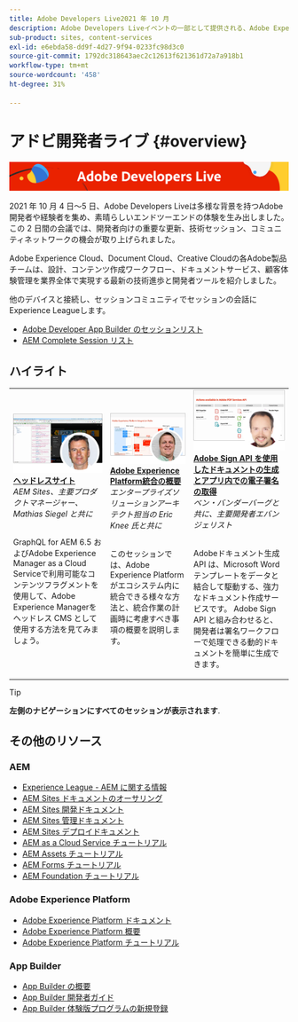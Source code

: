 ```yaml
---
title: Adobe Developers Live2021 年 10 月
description: Adobe Developers Liveイベントの一部として提供される、Adobe Experience Manager Sitesのビデオとチュートリアルのコレクションです。
sub-product: sites, content-services
exl-id: e6ebda58-dd9f-4d27-9f94-0233fc98d3c0
source-git-commit: 1792dc318643aec2c12613f621361d72a7a918b1
workflow-type: tm+mt
source-wordcount: '458'
ht-degree: 31%

---
```


# アドビ開発者ライブ {#overview}

<img alt="アドビ開発者ライブ" src="/help/adobe-developers-live/assets/adl.png" />

2021 年 10 月 4 日～5 日、Adobe Developers Liveは多様な背景を持つAdobe開発者や経験者を集め、素晴らしいエンドツーエンドの体験を生み出しました。 この 2 日間の会議では、開発者向けの重要な更新、技術セッション、コミュニティネットワークの機会が取り上げられました。

Adobe Experience Cloud、Document Cloud、Creative Cloudの各Adobe製品チームは、設計、コンテンツ作成ワークフロー、ドキュメントサービス、顧客体験管理を業界全体で実現する最新の技術進歩と開発者ツールを紹介しました。

他のデバイスと接続し、セッションコミュニティでセッションの会話にExperience Leagueします。
* [Adobe Developer App Builder のセッションリスト](https://experienceleaguecommunities.adobe.com/t5/project-firefly-discussions/adobe-developers-live-october-2021-project-firefly-s-complete/td-p/425779)
* [AEM Complete Session リスト](https://experienceleaguecommunities.adobe.com/t5/adobe-experience-manager/adobe-developers-live-october-2021-complete-session-list/m-p/423041?profile.language=ja#M120517)

## ハイライト

<table>
  <tr>
   <td>
      <a href="headless.md">
      <img alt="ヘッドレスサイト" src="/help/adobe-developers-live/assets/mathias.png"/>
      </a>
      <div>
         <a href="headless.md"><strong>ヘッドレスサイト</strong></a>         
         <br/><em>AEM Sites、主要プロダクトマネージャー、Mathias Siegel と共に</em>
      </div>
      <p>
        <br/>
         GraphQL for AEM 6.5 およびAdobe Experience Manager as a Cloud Serviceで利用可能なコンテンツフラグメントを使用して、Adobe Experience Managerをヘッドレス CMS として使用する方法を見てみましょう。
      </p>
     </td>   
     <td>
      <a href="aep-integration.md">
      <img alt="Adobe Experience Platform統合の概要" src="/help/adobe-developers-live/assets/eric.png"/>
      </a>
      <div>
         <a href="aep-integration.md"><strong>Adobe Experience Platform統合の概要</strong></a>
         <br/><em>エンタープライズソリューションアーキテクト担当の Eric Knee 氏と共に</em>
      </div>
      <p>
        <br/>
         このセッションでは、Adobe Experience Platformがエコシステム内に統合できる様々な方法と、統合作業の計画時に考慮すべき事項の概要を説明します。
      </p>
   </td>
   </td>
     <td>
      <a href="pdf-services-api.md">
      <img alt="Adobe Sign API を使用したドキュメントの生成とアプリ内での電子署名の取得" src="/help/adobe-developers-live/assets/ben.png"/>
      </a>
      <div>
         <a href="pdf-services-api.md"><strong>Adobe Sign API を使用したドキュメントの生成とアプリ内での電子署名の取得</strong></a>
         <br/><em>ベン・バンダーバーグと共に、主要開発者エバンジェリスト</em>
      </div>
      <p>
        <br/>
         Adobeドキュメント生成 API は、Microsoft Word テンプレートをデータと結合して駆動する、強力なドキュメント作成サービスです。 Adobe Sign API と組み合わせると、開発者は署名ワークフローで処理できる動的ドキュメントを簡単に生成できます。
      </p>
   </td> 
  </tr>
</table>

>[!TIP]
>
>**左側のナビゲーションにすべてのセッションが表示されます**.

## その他のリソース

### AEM

* [Experience League - AEM に関する情報](https://experienceleague.adobe.com/?lang=ja#recommended/solutions/experience-manager)
* [AEM Sites ドキュメントのオーサリング](https://experienceleague.adobe.com/docs/experience-manager-65/authoring/home.html?lang=ja)
* [AEM Sites 開発ドキュメント](https://experienceleague.adobe.com/docs/experience-manager-65/developing/home.html?lang=ja)
* [AEM Sites 管理ドキュメント](https://experienceleague.adobe.com/docs/experience-manager-65/administering/home.html?lang=ja)
* [AEM Sites デプロイドキュメント](https://experienceleague.adobe.com/docs/experience-manager-65/deploying/home.html?lang=ja)
* [AEM as a Cloud Service チュートリアル](https://experienceleague.adobe.com/docs/experience-manager-learn/cloud-service/overview.html?lang=ja)
* [AEM Assets チュートリアル](https://experienceleague.adobe.com/docs/experience-manager-learn/assets/overview.html?lang=ja)
* [AEM Forms チュートリアル](https://experienceleague.adobe.com/docs/experience-manager-learn/forms/overview.html?lang=ja)
* [AEM Foundation チュートリアル](https://experienceleague.adobe.com/docs/experience-manager-learn/foundation/overview.html?lang=ja)

### Adobe Experience Platform

* [Adobe Experience Platform ドキュメント](https://experienceleague.adobe.com/docs/experience-platform.html?lang=ja)
* [Adobe Experience Platform 概要](https://experienceleague.adobe.com/docs/experience-platform/landing/home.html?lang=ja)
* [Adobe Experience Platform チュートリアル](https://experienceleague.adobe.com/docs/platform-learn/tutorials/overview.html?lang=ja)

### App Builder

* [App Builder の概要](https://adobe.ly/aem-appbuilder)
* [App Builder 開発者ガイド](https://adobe.ly/appbuilder)
* [App Builder 体験版プログラムの新規登録](https://adobe.ly/appbuilder-trial)
